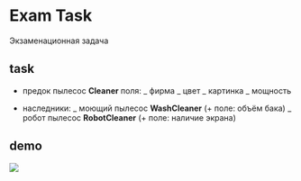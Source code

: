 # Exam Task

Экзаменационная задача

## task

* предок пылесос **Cleaner** поля: _ фирма _ цвет _ картинка _ мощность

* наследники: _ моющий пылесос **WashCleaner** (+ поле: объём бака) _ робот
  пылесос **RobotCleaner** (+ поле: наличие экрана)

## demo

<img src="http://res.cloudinary.com/dzsjwgjii/image/upload/v1486815360/javas3exam.png">
